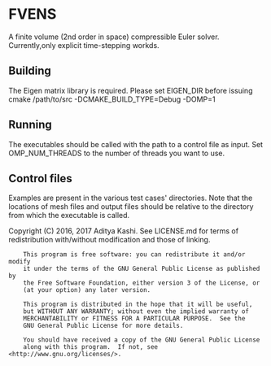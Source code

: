 FVENS
=====

A finite volume (2nd order in space) compressible Euler solver. Currently,only explicit time-stepping workds.

Building
--------
The Eigen matrix library is required. Please set EIGEN_DIR before issuing
    cmake /path/to/src -DCMAKE_BUILD_TYPE=Debug -DOMP=1

Running
-------
The executables should be called with the path to a control file as input. Set  OMP_NUM_THREADS to the number of threads you want to use.

Control files
-------------
Examples are present in the various test cases' directories. Note that the locations of mesh files and output files should be relative to the directory from which the executable is called.


Copyright (C) 2016, 2017 Aditya Kashi. See LICENSE.md for terms of redistribution with/without modification and those of linking.

        This program is free software: you can redistribute it and/or modify
        it under the terms of the GNU General Public License as published by
        the Free Software Foundation, either version 3 of the License, or
        (at your option) any later version.

        This program is distributed in the hope that it will be useful,
        but WITHOUT ANY WARRANTY; without even the implied warranty of
        MERCHANTABILITY or FITNESS FOR A PARTICULAR PURPOSE.  See the
        GNU General Public License for more details.

        You should have received a copy of the GNU General Public License
        along with this program.  If not, see <http://www.gnu.org/licenses/>.
